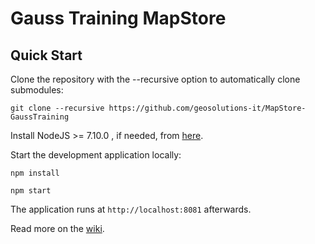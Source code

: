 Gauss Training MapStore
==========

Quick Start
------------

Clone the repository with the --recursive option to automatically clone submodules:

`git clone --recursive https://github.com/geosolutions-it/MapStore-GaussTraining`

Install NodeJS >= 7.10.0 , if needed, from [here](https://nodejs.org/en/download/releases/).

Start the development application locally:

`npm install`

`npm start`

The application runs at `http://localhost:8081` afterwards.

Read more on the [wiki](https://github.com/geosolutions-it/MapStore-GaussTraining/wiki).
